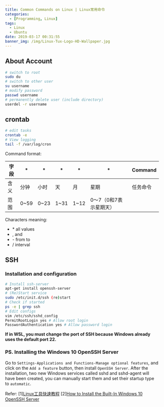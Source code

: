 ```yaml
---
title: Common Commands on Linux | Linux常用命令
categories:
  - [Programming, Linux]
tags:
  - Linux
  - Ubuntu
date: 2019-03-17 00:31:55
banner_img: /img/Linux-Tux-Logo-HD-Wallpaper.jpg
---
```


## About Account

```bash
# switch to root
sudo du
# switch to other user
su username
# modify password
passwd username
# permanently delete user (include directory)
userdel -r username
```

## crontab

```bash
# edit tasks
crontab -e
# View logging
tail -f /var/log/cron
```

Command format:

| 字段 | *    | *    | *    | *    | *             | Command |
|----|------|------|------|------|---------------|---------|
| 含义 | 分钟   | 小时   | 天    | 月    | 星期            | 任务命令    |
| 范围 | 0~59 | 0~23 | 1~31 | 1~12 | 0～7（0和7表示星期天） |         |

Characters meaning:
* \* all values
* , and 
* \- from to
* / interval

## SSH

### Installation and configuration

```bash
# Install ssh-server
apt-get install openssh-server
# (Re)Start service
sudo /etc/init.d/ssh (re)start
# Check if started
ps -e | grep ssh
# Edit configs
vim /etc/ssh/sshd_config
PermitRootLogin yes # Allow root login
PasswordAuthentication yes # Allow password login
```

**If in WSL, you must change the port of SSH because Windows already uses the default port 22.**

### PS. Installing the Windows 10 OpenSSH Server

Go to `Settings-Applications and Functions-Manage optional features`, and click on the `Add a feature` button, then install `OpenSSH Server`. After the installation, two new Windows services called sshd and sshd-agent will have been created, you can manually start them and set their startup type to `automatic`.

Refer:
[1][Linux工具快速教程](https://linuxtools-rst.readthedocs.io/zh_CN/latest/index.html)
[2][How to Install the Built-In Windows 10 OpenSSH Server](https://www.bleepingcomputer.com/news/microsoft/how-to-install-the-built-in-windows-10-openssh-server/)